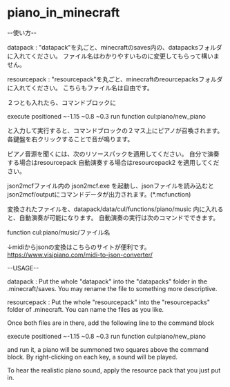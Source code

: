 # piano_in_minecraft

--使い方--

datapack     : "datapack"を丸ごと、minecraftのsaves内の、datapacksフォルダに入れてください。
               ファイル名はわかりやすいものに変更してもらって構いません。
               
resourcepack : "resourcepack"を丸ごと、minecraftのreourcepacksフォルダに入れてください。
               こちらもファイル名は自由です。
               
２つとも入れたら、コマンドブロックに

execute positioned ~-1.15 ~0.8 ~0.3 run function cul:piano/new_piano

と入力して実行すると、コマンドブロックの２マス上にピアノが召喚されます。
各鍵盤を右クリックすることで音が鳴ります。

ピアノ音源を聞くには、次のリソースパックを適用してください。
自分で演奏する場合はresourcepack
自動演奏する場合はresourcepack2
を適用してください。


json2mcfファイル内の json2mcf.exe を起動し、jsonファイルを読み込むと json2mcf/outputにコマンドデータが出力されます。(*.mcfunction)

変換されたファイルを、datapack/data/cul/functions/piano/music 内に入れると、自動演奏が可能になります。
自動演奏の実行は次のコマンドでできます。

function cul:piano/music/ファイル名


↓midiからjsonの変換はこちらのサイトが便利です。
https://www.visipiano.com/midi-to-json-converter/






--USAGE--

datapack     : Put the whole "datapack" into the "datapacks" folder in the .minecraft/saves.
               You may rename the file to something more descriptive.
               
resourcepack : Put the whole "resourcepack" into the "resourcepacks" folder of .minecraft.
               You can name the files as you like.
               
Once both files are in there, add the following line to the command block

execute positioned ~-1.15 ~0.8 ~0.3 run function cul:piano/new_piano

and run it, a piano will be summoned two squares above the command block.
By right-clicking on each key, a sound will be played.

To hear the realistic piano sound, apply the resource pack that you just put in.
